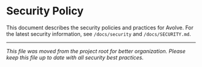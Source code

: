 # Security Policy

This document describes the security policies and practices for Avolve. For the latest security information, see `/docs/security` and `/docs/SECURITY.md`.

---

*This file was moved from the project root for better organization. Please keep this file up to date with all security best practices.*

